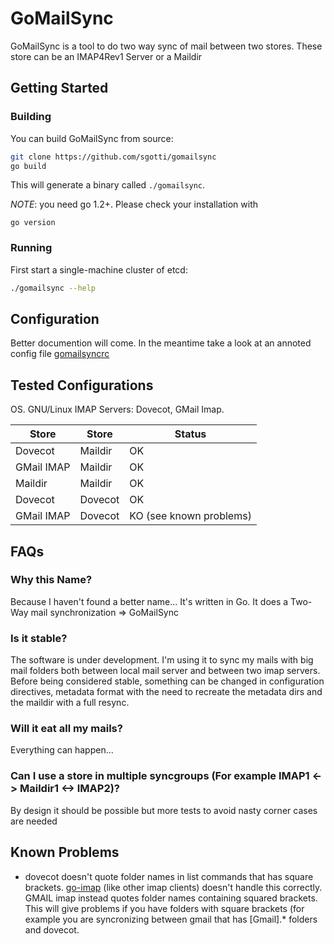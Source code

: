 
GoMailSync
==========

GoMailSync is a tool to do two way sync of mail between two stores. These store can be an IMAP4Rev1 Server or a Maildir

## Getting Started

### Building

You can build GoMailSync from source:

```sh
git clone https://github.com/sgotti/gomailsync
go build
```

This will generate a binary called `./gomailsync`.

_NOTE_: you need go 1.2+. Please check your installation with

```
go version
```

### Running

First start a single-machine cluster of etcd:

```sh
./gomailsync --help
```



## Configuration

Better documention will come. In the meantime take a look at an annoted config file [gomailsyncrc](./examples/gomailsyncrc)


## Tested Configurations

OS. GNU/Linux
IMAP Servers: Dovecot, GMail Imap.


| Store         | Store         | Status                  |
| ------------- | ------------- |-------------------------|
| Dovecot       | Maildir       | OK                      |
| GMail IMAP    | Maildir       | OK                      |
| Maildir       | Maildir       | OK                      |
| Dovecot       | Dovecot       | OK                      |
| GMail IMAP    | Dovecot       | KO (see known problems) |


## FAQs


### Why this Name?
Because I haven't found a better name... It's written in Go. It does a Two-Way mail synchronization => GoMailSync

### Is it stable?
The software is under development. I'm using it to sync my mails with big mail folders both between local mail server and between two imap servers.
Before being considered stable, something can be changed in configuration directives, metadata format with the need to recreate the metadata dirs and the maildir with a full resync.

### Will it eat all my mails?
Everything can happen...


### Can I use a store in multiple syncgroups (For example IMAP1 <-> Maildir1 <-> IMAP2)?
By design it should be possible but more tests to avoid nasty corner cases are needed


## Known Problems

- dovecot doesn't quote folder names in list commands that has square brackets. [go-imap](https://code.google.com/p/go-imap/go1/mock) (like other imap clients) doesn't handle this correctly. GMAIL imap instead quotes folder names containing squared brackets. This will give problems if you have folders with square brackets (for example you are syncronizing between gmail that has [Gmail].* folders and dovecot.

